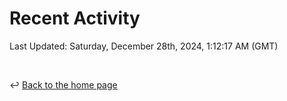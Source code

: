 # Recent Activity

<!--RECENT_ACTIVITY:start-->
<!--RECENT_ACTIVITY:end-->

<!--RECENT_ACTIVITY:last_update-->
Last Updated: Saturday, December 28th, 2024, 1:12:17 AM (GMT)
<!--RECENT_ACTIVITY:last_update_end-->

<br>

↩️ [Back to the home page](/README.md)
